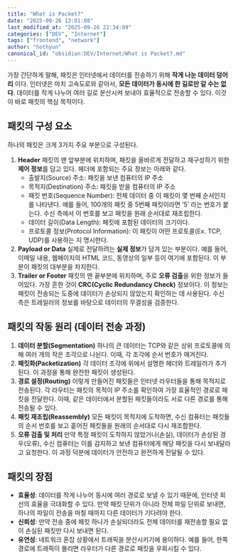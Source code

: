```yaml
---
title: "What is Packet?"
date: "2025-09-26 13:01:08"
last_modified_at: "2025-09-26 22:34:09"
categories: ["DEV", "Internet"]
tags: ["frontend", "network"]
author: "hothyun"
canonical_id: "obsidian:DEV/Internet/What is Packet?.md"
---
```


가장 간단하게 말해, 패킷은 인터넷에서 데이터를 전송하기 위해 **작게 나눈 데이터 덩어리** 이다.
인터넷은 마치 고속도로와 같아서, **모든 데이터가 동시에 한 길로만 갈 수는 없다**. 데이터를 작게 나누어 여러 길로 분산시켜 보내야 효율적으로 전송할 수 있다. 이것이 바로 패킷의 핵심 목적이다.

## 패킷의 구성 요소

하나의 패킷은 크게 3가지 주요 부분으로 구성된다.

1. **Header**
   패킷의 맨 앞부분에 위치하며, 패킷을 올바르게 전달하고 재구성하기 위한 **제어 정보**를 담고 있다. 헤더에 포함되는 주요 정보는 아래와 같다.
   - 출발지(Source) 주소: 패킷을 보낸 컴퓨터의 IP 주소
   - 목적지(Destination) 주소: 패킷을 받을 컴퓨터의 IP 주소
   - 패킷 번호(Sequence Number): 전체 데이터 중 이 패킷이 몇 번째 순서인지를 나타낸다. 예를 들어, 100개의 패킷 중 5번째 패킷이라면 ‘5’ 라는 번호가 붙는다. 수신 측에서 이 번호를 보고 패킷을 원래 순서대로 재조립한다.
   - 데이터 길이(Data Length): 패킷에 포함된 데이터의 크기이다.
   - 프로토콜 정보(Protocol Information): 이 패킷이 어떤 프로토콜(Ex. TCP, UDP)를 사용하는 지 명시한다.
2. **Payload or Data**
   실제로 전달하려는 **실제 정보**가 담겨 있는 부분이다. 예를 들어, 이메일 내용, 웹페이지의 HTML 코드, 동영상의 일부 등이 여기에 포함된다. 이 부분이 패킷의 대부분을 차지한다.
3. **Trailer or Footer**
   패킷의 맨 끝부분에 위치하며, 주로 **오류 검출**을 위한 정보가 들어있다. 가장 흔한 것이 **CRC(Cyclic Redundancy Check)** 정보이다. 이 정보는 패킷이 전송되는 도중에 데이터가 손상되지 않았는지 확인하는 데 사용된다. 수신 측은 트레일러의 정보를 바탕으로 데이터의 무결성을 검증한다.

## 패킷의 작동 원리 (데이터 전송 과정)

1. **데이터 분할(Segmentation)**
   하나의 큰 데이터는 TCP와 같은 상위 프로토콜에 의해 여러 개의 작은 조각으로 나뉜다. 이때, 각 조각에 순서 번호가 매겨진다.
2. **패킷화(Packetization)**
   각 데이터 조각에 위에서 설명한 헤더와 트레일러가 추가된다. 이 과정을 통해 완전한 패킷이 생성된다.
3. **경로 설정(Routing)**
   이렇게 만들어진 패킷들은 인터넷 라우터들을 통해 목적지로 전송된다. 각 라우터는 패킷의 목적이 IP 주소를 확인하여 가장 효율적인 경로로 패킷을 전달한다. 이때, 같은 데이터에서 분할된 패킷들이라도 서로 다른 경로를 통해 전송될 수 있다.
4. **패킷 재조립(Reassembly)**
   모든 패킷이 목적지에 도착하면, 수신 컴퓨터는 패킷들의 순서 번호를 보고 흩어진 패킷들을 원래의 순서대로 다시 재조합한다.
5. **오류 검출 및 처리**
   만약 특정 패킷이 도착하지 않았거나(손실), 데이터가 손상된 경우(오류), 수신 컴퓨터는 이를 감지하고 보낸 컴퓨터에게 해당 패킷을 다시 보내달라고 요청한다. 이 과정 덕분에 데이터가 안전하고 완전하게 전달될 수 있다.

## 패킷의 장점

- **효율성**: 데이터를 작게 나누어 동시에 여러 경로로 보낼 수 있기 때문에, 인터넷 회선의 효율을 극대화할 수 있다. 만약 패킷 단위가 아니라 전체 파일 단위로 보내면, 하나의 파일이 전송을 마칠 때까지 다른 데이터가 기다려야 한다.
- **신뢰성**: 만약 전송 중에 패킷 하나가 손실되더라도 전체 데이터를 재전송할 필요 없이 손실된 패킷만 다시 보내면 된다.
- **유연성**: 네트워크 혼잡 상황에서 트래픽을 분산시키기에 용이하다. 예를 들어, 한쪽 경로에 트래픽이 몰리면 라우터가 다른 경로로 패킷을 우회시킬 수 있다.
